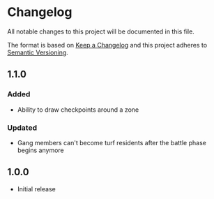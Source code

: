 # Changelog

All notable changes to this project will be documented in this file.

The format is based on [Keep a Changelog](http://keepachangelog.com/en/1.0.0/)
and this project adheres to [Semantic Versioning](http://semver.org/spec/v2.0.0.html).


## 1.1.0
### Added
- Ability to draw checkpoints around a zone
### Updated
- Gang members can't become turf residents after the battle phase begins anymore

## 1.0.0
- Initial release